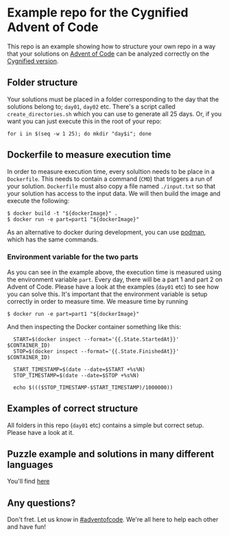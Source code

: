 # Example repo for the Cygnified Advent of Code
This repo is an example showing how to structure your own repo in a way that your solutions on [Advent of Code](https://adventofcode.com/) can be analyzed correctly on the [Cygnified version](https://aoc-2022.cygni.se).

## Folder structure
Your solutions must be placed in a folder corresponding to the day that the solutions belong to; `day01`, `day02` etc. There's a script called `create_directories.sh` which you can use to generate all 25 days. Or, if you want you can just execute this in the root of your repo:

```for i in $(seq -w 1 25); do mkdir "day$i"; done```

## Dockerfile to measure execution time
In order to measure execution time, every solultion needs to be place in a `Dockerfile`. This needs to contain a command (`CMD`) that triggers a run of your solution. `Dockerfile` must also copy a file named `./input.txt` so that your solution has access to the input data. We will then build the image and execute the following: 

```
$ docker build -t "${dockerImage}" .
$ docker run -e part=part1 "${dockerImage}"
```

As an alternative to docker during development, you can use [podman](https://podman.io/), which has the same commands.

### Environment variable for the two parts
As you can see in the example above, the execution time is measured using the environment variable `part`. Every day, there will be a part 1 and part 2 on Advent of Code. Please have a look at the examples (`day01` etc) to see how you can solve this. It's important that the environment variable is setup correctly in order to measure time. We measure time by running 

```
$ docker run -e part=part1 "${dockerImage}"
```

And then inspecting the Docker container something like this:
```
  START=$(docker inspect --format='{{.State.StartedAt}}' $CONTAINER_ID)
  STOP=$(docker inspect --format='{{.State.FinishedAt}}' $CONTAINER_ID)

  START_TIMESTAMP=$(date --date=$START +%s%N)
  STOP_TIMESTAMP=$(date --date=$STOP +%s%N)

  echo $((($STOP_TIMESTAMP-$START_TIMESTAMP)/1000000)) 
```

## Examples of correct structure
All folders in this repo (`day01` etc) contains a simple but correct setup. Please have a look at it.


## Puzzle example and solutions in many different languages
You'll find [here](./examples)

## Any questions?
Don't fret. Let us know in [#adventofcode](https://cygni.slack.com/archives/C87HA2UNL). We're all here to help each other and have fun!

